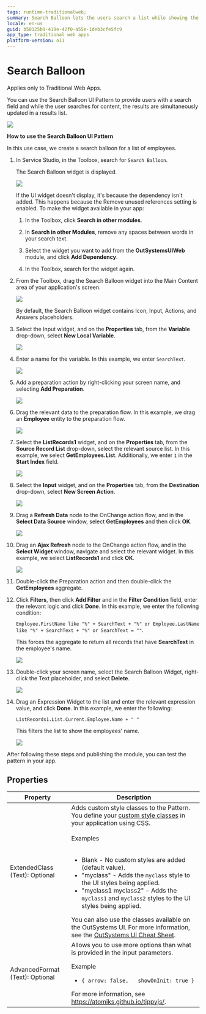 ```yaml
---
tags: runtime-traditionalweb; 
summary: Search Balloon lets the users search a list while showing the results simultaneously.
locale: en-us
guid: b50125b9-419e-42f0-a55e-1deb3cfe5fc9
app_type: traditional web apps
platform-version: o11
---
```


# Search Balloon

<div class="info" markdown="1">

Applies only to Traditional Web Apps.

</div>

You can use the Search Balloon UI Pattern to provide users with a search field and while the user searches for content, the results are simultaneously updated in a results list.

![](images/search-balloon-demo-browser.png?width=500)

**How to use the Search Balloon UI Pattern**

In this use case, we create a search balloon for a list of employees.

1. In Service Studio, in the Toolbox, search for `Search Balloon`.

    The Search Balloon widget is displayed.

    ![](images/searchballoon-1-ss.png)

    If the UI widget doesn't display, it's because the dependency isn't added. This happens because the Remove unused references setting is enabled. To make the widget available in your app:

    1. In the Toolbox, click **Search in other modules**.

    1. In **Search in other Modules**, remove any spaces between words in your search text.
    
    1. Select the widget you want to add from the **OutSystemsUIWeb** module, and click **Add Dependency**. 
    
    1. In the Toolbox, search for the widget again.

1. From the Toolbox, drag the Search Balloon widget into the Main Content area of your application's screen.

    ![](images/searchballoon-2-ss.png?width=800)

    By default, the Search Balloon widget contains Icon, Input, Actions, and Answers placeholders.

1. Select the Input widget, and on the **Properties** tab, from the **Variable** drop-down, select **New Local Variable**.

    ![](images/searchballoon-3-ss.png)

1. Enter a name for the variable. In this example, we enter `SearchText`.

    ![](images/searchballoon-4-ss.png)

1. Add a preparation action by right-clicking your screen name, and selecting **Add Preparation**.

    ![](images/searchballoon-5-ss.png)

1. Drag the relevant data to the preparation flow. In this example, we drag an **Employee** entity to the preparation flow.

    ![](images/searchballoon-6-ss.png)

1. Select the **ListRecords1** widget, and on the **Properties** tab, from the **Source Record List**  drop-down, select the relevant source list. In this example, we select **GetEmployees.List**. Additionally, we enter `1` in the **Start Index** field.

    ![](images/searchballoon-8-ss.png)

1. Select the **Input** widget, and on the **Properties** tab, from the **Destination** drop-down, select **New Screen Action**.

    ![](images/searchballoon-9-ss.png)

1. Drag a **Refresh Data** node to the OnChange action flow, and in the **Select Data Source** window, select **GetEmployees** and then click **OK**.

    ![](images/searchballoon-10-ss.png)

1. Drag an **Ajax Refresh** node to the OnChange action flow, and in the **Select Widget** window, navigate and select the relevant widget. In this example, we select **ListRecords1** and click **OK**.

    ![](images/searchballoon-11-ss.png?width=800)

1. Double-click the Preparation action and then double-click the **GetEmployees** aggregate.

1. Click **Filters**, then click **Add Filter** and in the **Filter Condition** field, enter the relevant logic and click **Done**. In this example, we enter the following condition:

     `Employee.FirstName like "%" + SearchText + "%" or Employee.LastName like "%" + SearchText + "%" or SearchText = ""`.

    This forces the aggregate to return all records that have **SearchText** in the employee's name.

    ![](images/searchballoon-12-ss.png)

1. Double-click your screen name, select the Search Balloon Widget, right-click the Text placeholder, and select **Delete**.

    ![](images/searchballoon-13-ss.png)

1. Drag an Expression Widget to the list and enter the relevant expression value, and click **Done**. In this example, we enter the following:

    `ListRecords1.List.Current.Employee.Name + " "`

    This filters the list to show the employees' name.

    ![](images/searchballoon-14-ss.png)

After following these steps and publishing the module, you can test the pattern in your app.

## Properties

| **Property**                    | **Description**                                                                                                                                                                                                                                                                                                                                                                                                                                                                                                                                                                                                                    |
|---------------------------------|------------------------------------------------------------------------------------------------------------------------------------------------------------------------------------------------------------------------------------------------------------------------------------------------------------------------------------------------------------------------------------------------------------------------------------------------------------------------------------------------------------------------------------------------------------------------------------------------------------------------------------|
| ExtendedClass (Text): Optional  | Adds custom style classes to the Pattern. You define your [custom style classes](../../../look-feel/css.md) in your application using CSS.<br/><br/>Examples<br/><br/> <ul><li>Blank - No custom styles are added (default value).</li><li>"myclass" - Adds the ``myclass`` style to the UI styles being applied.</li><li>"myclass1 myclass2" - Adds the ``myclass1`` and ``myclass2`` styles to the UI styles being applied.</li></ul>You can also use the classes available on the OutSystems UI. For more information, see the [OutSystems UI Cheat Sheet](https://outsystemsui.outsystems.com/OutSystemsUIWebsite/CheatSheet). |
| AdvancedFormat (Text): Optional | Allows you to use more options than what is provided in the input parameters. <p>Example <ul><li> `{ arrow: false,   showOnInit: true }`</li></ul></p> For more information, see <https://atomiks.github.io/tippyjs/>.                                                                                                                                                                                                                                                                                                                                                                                                             |

